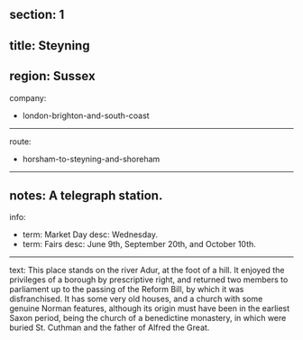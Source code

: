 section: 1
----
title: Steyning
----
region: Sussex
----
company:
- london-brighton-and-south-coast
----
route:
- horsham-to-steyning-and-shoreham
----
notes: A telegraph station.
----
info:
- term: Market Day
  desc: Wednesday.
- term: Fairs
  desc: June 9th, September 20th, and October 10th.
----
text: This place stands on the river Adur, at the foot of a hill. It enjoyed the privileges of a borough by prescriptive right, and returned two members to parliament up to the passing of the Reform Bill, by which it was disfranchised. It has some very old houses, and a church with some genuine Norman features, although its origin must have been in the earliest Saxon period, being the church of a benedictine monastery, in which were buried St. Cuthman and the father of Alfred the Great.
